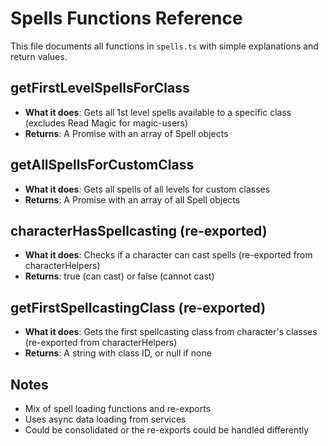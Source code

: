 # Spells Functions Reference

This file documents all functions in `spells.ts` with simple explanations and return values.

## **getFirstLevelSpellsForClass**
- **What it does**: Gets all 1st level spells available to a specific class (excludes Read Magic for magic-users)
- **Returns**: A Promise with an array of Spell objects

## **getAllSpellsForCustomClass**
- **What it does**: Gets all spells of all levels for custom classes
- **Returns**: A Promise with an array of all Spell objects

## **characterHasSpellcasting** (re-exported)
- **What it does**: Checks if a character can cast spells (re-exported from characterHelpers)
- **Returns**: true (can cast) or false (cannot cast)

## **getFirstSpellcastingClass** (re-exported)
- **What it does**: Gets the first spellcasting class from character's classes (re-exported from characterHelpers)
- **Returns**: A string with class ID, or null if none

## Notes
- Mix of spell loading functions and re-exports
- Uses async data loading from services
- Could be consolidated or the re-exports could be handled differently